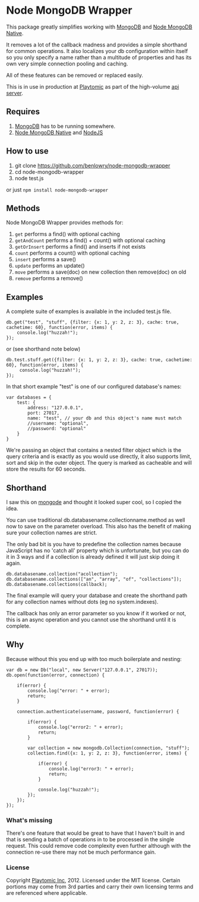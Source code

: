 # Node MongoDB Wrapper

This package greatly simplifies working with [MongoDB](http://mongodb.org/) and [Node MongoDB Native](https://github.com/mongodb/node-mongodb-native).

It removes a lot of the callback madness and provides a simple shorthand for common operations.  It also localizes your db configuration within itself so you only specify a name rather than a multitude of properties and has its own very simple connection pooling and caching.

All of these features can be removed or replaced easily.

This is in use in production at [Playtomic](https://playtomic.com/) as part of the high-volume [api server](https://success.heroku.com/playtomic).

## Requires

1. [MongoDB](http://mongodb.org/) has to be running somewhere.
2. [Node MongoDB Native](https://github.com/mongodb/node-mongodb-native) and [NodeJS](http://nodejs.org/)

## How to use
1. git clone https://github.com/benlowry/node-mongodb-wrapper
2. cd node-mongodb-wrapper
3. node test.js

or just ```npm install node-mongodb-wrapper```

## Methods

Node MongoDB Wrapper provides methods for:

1. ```get``` performs a find() with optional caching
2. ```getAndCount``` performs a find() + count() with optional caching
3. ```getOrInsert``` performs a find() and inserts if not exists
4. ```count``` performs a count() with optional caching
5. ```insert``` performs a save()
6. ```update``` performs an update()
7. ```move``` performs a save(doc) on new collection then remove(doc) on old
8. ```remove``` performs a remove() 

## Examples

A complete suite of examples is available in the included test.js file.

	db.get("test", "stuff", {filter: {x: 1, y: 2, z: 3}, cache: true, cachetime: 60}, function(error, items) {
	    console.log("huzzah!");
	});
	
or (see shorthand note below)
	
	db.test.stuff.get({filter: {x: 1, y: 2, z: 3}, cache: true, cachetime: 60}, function(error, items) {
		 console.log("huzzah!");
	});
	
In that short example "test" is one of our configured database's names:

	var databases = {
	    test: {
	        address: "127.0.0.1",
	        port: 27017,
	        name: "test", // your db and this object's name must match
			//username: "optional",
			//password: "optional"
	    }
	}
 
We're passing an object that contains a nested filter object which is the query criteria and is exactly as you would use directly, it also supports limit, sort and skip in the outer object.  The query is marked as cacheable and will store the results for 60 seconds.

## Shorthand

I saw this on [mongode](https://npmjs.org/package/mongode) and thought it looked super cool, so I copied the idea.

You can use traditional db.databasename.collectionname.method as well now to save on the parameter overload.  This also has the benefit of making sure your collection names are strict.

The only bad bit is you have to predefine the collection names because JavaScript has no 'catch all' property which is unfortunate, but you can do it in 3 ways and if a collection is already defined it will just skip doing it again.

	db.databasename.collection("acollection");
	db.databasename.collections(["an", "array", "of", "collections"]);
	db.databasename.collections(callback);
	
The final example will query your database and create the shorthand path for any collection names without dots (eg no system.indexes).

The callback has only an error parameter so you know if it worked or not, this is an async operation and you cannot use the shorthand until it is complete.	

## Why 

Because without this you end up with too much boilerplate and nesting:

	var db = new Db("local", new Server("127.0.0.1", 27017));
	db.open(function(error, connection) {
		
		if(error) {
			console.log("error: " + error);
			return;
		}
		
	    connection.authenticate(username, password, function(error) {
			
			if(error) {
				console.log("error2: " + error);
				return;
			}
			
	        var collection = new mongodb.Collection(connection, "stuff");
	        collection.find({x: 1, y: 2, z: 3}, function(error, items) {
				
				if(error) {
					console.log("error3: " + error);
					return;
				}
				
	            console.log("huzzah!");
	        });
	    });
	});
	
### What's missing
There's one feature that would be great to have that I haven't built in and that is sending a batch of operations in to be processed in the single request.  This could remove code complexity even further although with the connection re-use there may not be much performance gain.
	

### License

Copyright [Playtomic Inc](https://playtomic.com), 2012.  Licensed under the MIT license.  Certain portions may come from 3rd parties and carry their own licensing terms and are referenced where applicable.
